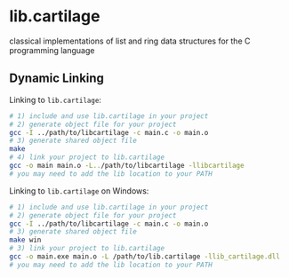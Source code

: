 # lib.cartilage

classical implementations of list and ring data structures for the C programming language

## Dynamic Linking

Linking to `lib.cartilage`:

```bash
# 1) include and use lib.cartilage in your project
# 2) generate object file for your project
gcc -I ../path/to/libcartilage -c main.c -o main.o
# 3) generate shared object file
make
# 4) link your project to lib.cartilage
gcc -o main main.o -L../path/to/libcartilage -llibcartilage
# you may need to add the lib location to your PATH
```

Linking to `lib.cartilage` on Windows:

```bash
# 1) include and use lib.cartilage in your project
# 2) generate object file for your project
gcc -I ../path/to/libcartilage -c main.c -o main.o
# 3) generate shared object file
make win
# 3) link your project to lib.cartilage
gcc -o main.exe main.o -L /path/to/lib.cartilage -llib_cartilage.dll
# you may need to add the lib location to your PATH
```
